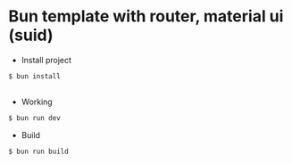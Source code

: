 # Bun template with router, material ui (suid)
- Install project
```sh
$ bun install
```
## 

- Working
```sh
$ bun run dev
```

- Build
```sh
$ bun run build
```
